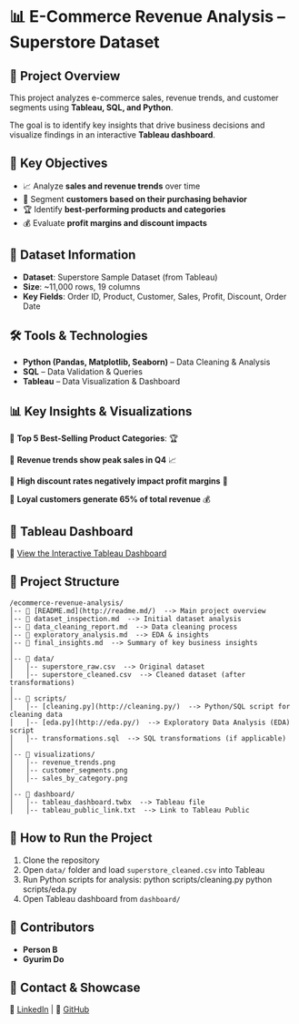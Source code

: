 

# 📊 E-Commerce Revenue Analysis – Superstore Dataset

## 🚀 Project Overview

This project analyzes e-commerce sales, revenue trends, and customer segments using **Tableau, SQL, and Python**.

The goal is to identify key insights that drive business decisions and visualize findings in an interactive **Tableau dashboard**.

## 📌 Key Objectives

- 📈 Analyze **sales and revenue trends** over time
- 🎯 Segment **customers based on their purchasing behavior**
- 🏆 Identify **best-performing products and categories**
- 💰 Evaluate **profit margins and discount impacts**

## 📂 Dataset Information

- **Dataset**: Superstore Sample Dataset (from Tableau)
- **Size**: ~11,000 rows, 19 columns
- **Key Fields**: Order ID, Product, Customer, Sales, Profit, Discount, Order Date

## 🛠 Tools & Technologies

- **Python (Pandas, Matplotlib, Seaborn)** – Data Cleaning & Analysis
- **SQL** – Data Validation & Queries
- **Tableau** – Data Visualization & Dashboard

## 📊 Key Insights & Visualizations

🔹 **Top 5 Best-Selling Product Categories**: 🏆

🔹 **Revenue trends show peak sales in Q4** 📈

🔹 **High discount rates negatively impact profit margins** 🚨

🔹 **Loyal customers generate 65% of total revenue** 💰

## 📌 Tableau Dashboard

🔗 [View the Interactive Tableau Dashboard](https://public.tableau.com/)

## 📁 Project Structure
```
/ecommerce-revenue-analysis/
│-- 📄 [README.md](http://readme.md/)  --> Main project overview
│-- 📄 dataset_inspection.md  --> Initial dataset analysis
│-- 📄 data_cleaning_report.md  --> Data cleaning process
│-- 📄 exploratory_analysis.md  --> EDA & insights
│-- 📄 final_insights.md  --> Summary of key business insights
│
│-- 📂 data/
│   │-- superstore_raw.csv  --> Original dataset
│   │-- superstore_cleaned.csv  --> Cleaned dataset (after transformations)
│
│-- 📂 scripts/
│   │-- [cleaning.py](http://cleaning.py/)  --> Python/SQL script for cleaning data
│   │-- [eda.py](http://eda.py/)  --> Exploratory Data Analysis (EDA) script
│   │-- transformations.sql  --> SQL transformations (if applicable)
│
│-- 📂 visualizations/
│   │-- revenue_trends.png
│   │-- customer_segments.png
│   │-- sales_by_category.png
│
│-- 📂 dashboard/
│   │-- tableau_dashboard.twbx  --> Tableau file
│   │-- tableau_public_link.txt  --> Link to Tableau Public
```
## 📜 How to Run the Project

1. Clone the repository
2. Open `data/` folder and load `superstore_cleaned.csv` into Tableau
3. Run Python scripts for analysis: python scripts/cleaning.py python scripts/eda.py
4. Open Tableau dashboard from `dashboard/`

## 🤝 Contributors

- **Person B** 
- **Gyurim Do** 

## 📢 Contact & Showcase

📌 [LinkedIn](https://www.linkedin.com/) | 📌 [GitHub](https://github.com/)
